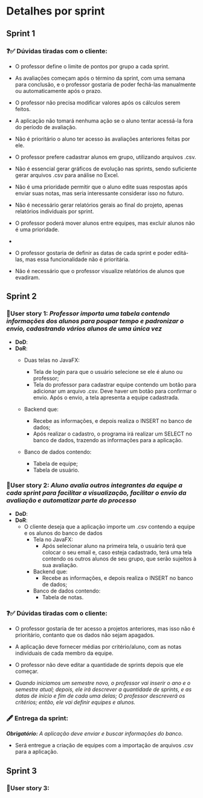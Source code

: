 # Detalhes por sprint

## Sprint 1

### ❓✅ Dúvidas tiradas com o cliente:

- O professor define o limite de pontos por grupo a cada sprint.

- As avaliações começam após o término da sprint, com uma semana para conclusão, e o professor gostaria de poder fechá-las manualmente ou automaticamente após o prazo.

- O professor não precisa modificar valores após os cálculos serem feitos.

- A aplicação não tomará nenhuma ação se o aluno tentar acessá-la fora do período de avaliação.

- Não é prioritário o aluno ter acesso às avaliações anteriores feitas por ele.

- O professor prefere cadastrar alunos em grupo, utilizando arquivos .csv.

- Não é essencial gerar gráficos de evolução nas sprints, sendo suficiente gerar arquivos .csv para análise no Excel.

- Não é uma prioridade permitir que o aluno edite suas respostas após enviar suas notas, mas seria interessante considerar isso no futuro.

- Não é necessário gerar relatórios gerais ao final do projeto, apenas relatórios individuais por sprint.

- O professor poderá mover alunos entre equipes, mas excluir alunos não é uma prioridade.

- 

- O professor gostaria de definir as datas de cada sprint e poder editá-las, mas essa funcionalidade não é prioritária.

- Não é necessário que o professor visualize relatórios de alunos que evadiram.

## Sprint 2

### 👤User story 1: *Professor importa uma tabela contendo informações dos alunos para poupar tempo e padronizar o envio, cadastrando vários alunos de uma única vez*

- **DoD**:
- **DoR**:
    - Duas telas no JavaFX:
        - Tela de login para que o usuário selecione se ele é aluno ou professor;
        - Tela do professor para cadastrar equipe contendo um botão para adicionar um arquivo .csv. Deve haver um botão para confirmar o envio. Após o envio, a tela apresenta a equipe cadastrada.

    - Backend que:
        -  Recebe as informações, e depois realiza o INSERT no banco de dados;
        -  Após realizar o cadastro, o programa irá realizar um SELECT no banco de dados, trazendo as informações para a aplicação.
    - Banco de dados contendo:
        -  Tabela de equipe;
        -  Tabela de usuário.

### 👤User story 2: *Aluno avalia outros integrantes da equipe a cada sprint para facilitar a visualização, facilitar o envio da avaliação e automatizar parte do processo*

- **DoD**: 
- **DoR**:
    - O cliente deseja que a aplicação importe um .csv contendo a equipe e os alunos do banco de dados
      - Tela no JavaFX:
          - Após selecionar aluno na primeira tela, o usuário terá que colocar o seu email e, caso esteja cadastrado, terá uma tela contendo os outros alunos de seu grupo, que serão sujeitos à sua avaliação.
      - Backend que:
          -  Recebe as informações, e depois realiza o INSERT no banco de dados;
      - Banco de dados contendo:
          -  Tabela de notas.

### ❓✅ Dúvidas tiradas com o cliente:

- O professor gostaria de ter acesso a projetos anteriores, mas isso não é prioritário, contanto que os dados não sejam apagados.

- A aplicação deve fornecer médias por critério/aluno, com as notas individuais de cada membro da equipe.

- O professor não deve editar a quantidade de sprints depois que ele começar.

- *Quando iniciamos um semestre novo, o professor vai inserir o ano e o semestre atual; depois, ele irá descrever a quantidade de sprints, e as datas de início e fim de cada uma delas; O professor descreverá os critérios; então, ele vai definir equipes e alunos.*

### 🖋️ Entrega da sprint:
_**Obrigatório:** A aplicação deve enviar e buscar informações do banco._ 

- Será entregue a criação de equipes com a importação de arquivos .csv para a aplicação.

## Sprint 3

### 👤User story 3:
